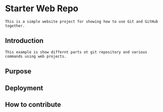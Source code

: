 # Starter Web Repo

	This is a simple website project for showing how to use Git and GitHub together.

## Introduction

	This example is show differnt parts ot git repository and various commands using web projects.

## Purpose

## Deployment

## How to contribute